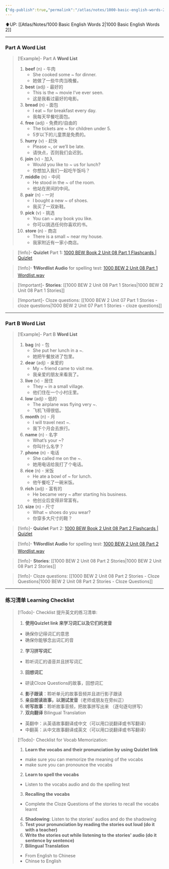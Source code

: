 ```yaml
---
{"dg-publish":true,"permalink":"/atlas/notes/1000-basic-english-words-2-unit-08/"}
---
```


⬆️UP: [[Atlas/Notes/1000 Basic English Words 2\|1000 Basic English Words 2]]

---
### Part A Word List

> [!Example]- Part A **Word List**
> 1. **beef** (n) - 牛肉
>     - She cooked some ~ for dinner.
>     - 她做了一些牛肉当晚餐。
> 2. **best** (adj) - 最好的
>     - This is the ~ movie I’ve ever seen.
>     - 这是我看过最好的电影。
> 3. **bread** (n) - 面包
>     - I eat ~ for breakfast every day.
>     - 我每天早餐吃面包。
> 4. **free** (adj) - 免费的/自由的
>     - The tickets are ~ for children under 5.
>     - 5岁以下的儿童票是免费的。
> 5. **hurry** (v) - 赶快
>     - Please ~, or we’ll be late.
>     - 请快点，否则我们会迟到。
> 6. **join** (v) - 加入
>     - Would you like to ~ us for lunch?
>     - 你想加入我们一起吃午饭吗？
> 7. **middle** (n) - 中间
>     - He stood in the ~ of the room.
>     - 他站在房间的中间。
> 8. **pair** (n) - 一对
>     - I bought a new ~ of shoes.
>     - 我买了一双新鞋。
> 9. **pick** (v) - 挑选
>     - You can ~ any book you like.
>     - 你可以挑选任何你喜欢的书。
> 10. **store** (n) - 商店
>     - There is a small ~ near my house.
>     - 我家附近有一家小商店。

> [!info]- **Quizlet** Part 1: [1000 BEW Book 2 Unit 08 Part 1 Flashcards | Quizlet](https://quizlet.com/my/1060400728/1000-bew-book-2-unit-08-part-1-flash-cards/?i=1vbzw5&x=1jqt)

> [!info]- 🎙️**Wordlist Audio** for spelling test: [1000 BEW 2 Unit 08 Part 1 Wordlist.wav]()

> [!important]- **Stories**: [[1000 BEW 2 Unit 08 Part 1 Stories\|1000 BEW 2 Unit 08 Part 1 Stories]]

> [!important]- Cloze questions: [[1000 BEW 2 Unit 07 Part 1 Stories - cloze questions\|1000 BEW 2 Unit 07 Part 1 Stories - cloze questions]]

---
### Part B Word List

> [!Example]- Part B **Word List**
> 1. **bag** (n) - 包
>     - She put her lunch in a ~.
>     - 她把午餐放进了包里。
> 2. **dear** (adj) - 亲爱的
>     - My ~ friend came to visit me.
>     - 我亲爱的朋友来看我了。
> 3. **live** (v) - 居住
>     - They ~ in a small village.
>     - 他们住在一个小村庄里。
> 4. **low** (adj) - 低的
>     - The airplane was flying very ~.
>     - 飞机飞得很低。
> 5. **month** (n) - 月
>     - I will travel next ~.
>     - 我下个月会去旅行。
> 6. **name** (n) - 名字
>     - What’s your ~?
>     - 你叫什么名字？
> 7. **phone** (n) - 电话
>     - She called me on the ~.
>     - 她用电话给我打了个电话。
> 8. **rice** (n) - 米饭
>     - He ate a bowl of ~ for lunch.
>     - 他午餐吃了一碗米饭。
> 9. **rich** (adj) - 富有的
>     - He became very ~ after starting his business.
>     - 他创业后变得非常富有。
> 10. **size** (n) - 尺寸
>     - What ~ shoes do you wear?
>     - 你穿多大尺寸的鞋？

> [!info]- **Quizlet** Part 2: [1000 BEW Book 2 Unit 08 Part 2 Flashcards | Quizlet](https://quizlet.com/my/1060401080/1000-bew-book-2-unit-08-part-2-flash-cards/?i=1vbzw5&x=1jqt)

> [!info]- 🎙️**Wordlist Audio** for spelling test: [1000 BEW 2 Unit 08 Part 2 Wordlist.wav]()

> [!info]- **Stories**: [[1000 BEW 2 Unit 08 Part 2 Stories\|1000 BEW 2 Unit 08 Part 2 Stories]]

> [!info]- Cloze questions: [[1000 BEW 2 Unit 08 Part 2 Stories - Cloze Questions\|1000 BEW 2 Unit 08 Part 2 Stories - Cloze Questions]]

---
### 练习清单 Learning Checklist

> [!Todo]- Checklist 提升英文的练习清单:
> 1. **使用Quizlet link 来学习词汇以及它们的发音** 
>	- 确保你记得词汇的意思 
>	- 确保你能够念出词汇的音 
> 2. **学习拼写词汇** 
>	- 聆听词汇的语音并且拼写词汇 
> 3. **回想词汇**
>	- 研读Cloze Questions的故事，回想词汇 
> 4. **影子跟读**：聆听单元的故事音频并且进行影子跟读 
> 5. **亲自朗读故事，以测试发音**（老师或朋友在旁纠正）
> 6. **听写故事**：聆听故事音频，把故事拼写出来 （逐句逐句拼写）
> 7. **双向翻译** Bilingual Translation 
>	- 英翻中：从英语故事翻译成中文（可以用口说翻译或书写翻译）
>	- 中翻英：从中文故事翻译成英文（可以用口说翻译或书写翻译）

> [!Todo]- Checklist for Vocab Memorization:
> 
> 1. **Learn the vocabs and their pronunciation by using Quizlet link**
>	- make sure you can memorize the meaning of the vocabs
>	- make sure you can pronounce the vocabs
> 2. **Learn to spell the vocabs**
>	- Listen to the vocabs audio and do the spelling test
> 3. **Recalling the vocabs**
>	- Complete the Cloze Questions of the stories to recall the vocabs learnt
> 4. **Shadowing**: Listen to the stories' audios and do the shadowing
> 5. **Test your pronunciation by reading the stories out loud (do it with a teacher)**
> 6. **Write the stories out while listening to the stories' audio (do it sentence by sentence)**
> 7. **Bilingual Translation** 
> 	- From English to Chinese
> 	- Chinse to English


